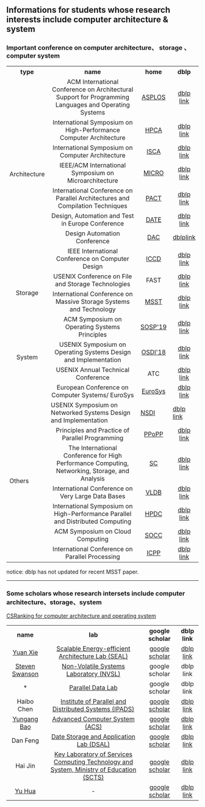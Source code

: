 ## Informations for students whose research interests include computer architecture & system 
### Important conference on  computer architecture、 storage 、computer system 
<table>
    <tr>
        <th>type</th> 
        <th>name</th> 
        <th>home</th>
        <th>dblp</th>
    </tr>
    <tr align="center">
        <td rowspan="8">Architecture</td>    
        <td >ACM International Conference on Architectural Support for Programming Languages and Operating Systems</td>  
        <td > <a href="https://asplos-conference.org"> ASPLOS </a> </td>
        <td> <a href="https://dblp.uni-trier.de/db/conf/asplos/index.html">dblp link</a></td>		
    </tr>
    <tr align="center">
        <td >International Symposium on High-Performance Computer Architecture</td>
	    <td> <a href="http://hpca2019.seas.gwu.edu">HPCA </a> </td>
        <td> <a href="https://dblp.uni-trier.de/db/conf/hpca">dblp link</a></td>		
    </tr>
   <tr align="center">
        <td >International Symposium on Computer Architecture </td>
	    <td> <a href="https://iscaconf.org/isca2019/index.html">ISCA </a> </td>
        <td> <a href="https://dblp.uni-trier.de/db/conf/isca">dblp link</a></td>		
    </tr>
    <tr align="center">
        <td >IEEE/ACM International Symposium on Microarchitecture</td>
	    <td> <a href="IEEE/ACM International Symposium on Microarchitecture">MICRO </a> </td>
        <td> <a href="https://dblp.uni-trier.de/db/conf/micro">dblp link</a></td>			  
    </tr>
    <tr align="center">
        <td >International Conference on Parallel Architectures and Compilation Techniques</td>
	    <td><a href="http://pactconf.org">PACT</a></td>
        <td> <a href="https://dblp.uni-trier.de/db/conf/IEEEpact)">dblp link</a></td>				  
    </tr>
    <tr align="center">
        <td >Design, Automation and Test in Europe Conference</td>
	    <td><a href="https://www.date-conference.com">DATE</a></td>
        <td> <a href="https://dblp.uni-trier.de/db/conf/date">dblp link</a></td>				
    </tr>
    <tr align="center">
        <td >Design Automation Conference</td>
	    <td><a href="https://www.dac.com">DAC</a></td>
        <td> <a href="https://dblp.uni-trier.de/db/conf/dac)">dblplink</a></td>			  
    </tr>
    <tr align="center">
        <td >IEEE International Conference on Computer Design</td>
	    <td><a href="https://www.iccd-conf.com">ICCD</a></td>
        <td> <a href="https://dblp.uni-trier.de/db/conf/iccd)">dblp link</a></td>		
    <tr align="center">
        <td rowspan="2">Storage</td>    
        <td >USENIX Conference on File and Storage Technologies</td>
	    <td><a herf="https://www.usenix.org/conference/fast19">FAST</a></td>
        <td> <a href="https://dblp.uni-trier.de/db/conf/fast)">dblp link</a></td>			  
    </tr>
    <tr align="center">
        <td >International Conference on Massive Storage Systems and Technology</td>
	    <td><a href="http://storageconference.us">MSST</a></td>
        <td> <a href="https://dblp.uni-trier.de/db/conf/mss/index.html">dblp link</a></td>			  
    </tr>
    <tr align="center">
        <td rowspan="4">System</td>    
        <td >ACM Symposium on Operating Systems Principles</td>
	    <td><a href="https://www.sigops.org/s/conferences/sosp/2019">SOSP'19</a></td>
        <td> <a href="https://dblp.uni-trier.de/db/conf/sosp">dblp link</a></td>			  
    </tr>
    <tr align="center">
        <td >USENIX Symposium on Operating Systems Design and Implementation</td>
	    <td><a href="https://www.usenix.org/conference/osdi18">OSDI'18</a></td>
        <td> <a href="https://dblp.uni-trier.de/db/conf/osdi)">dblp link</a></td>			  
    </tr>
    <tr align="center">
        <td >USENIX Annual Technical Conference</td>
	    <td><a herf="https://www.usenix.org/conference/atc19">ATC</a></td>
        <td> <a href="https://dblp.uni-trier.de/db/conf/usenix/index.html">dblp link</a></td>			  
    </tr>
    <tr align="center">
        <td >European Conference on Computer Systems/ EuroSys</td>
	    <td><a href="http://eurosys2019.org">EuroSys</a></td>
        <td> <a href="https://dblp.uni-trier.de/db/conf/eurosys)">dblp link</a></td>				  
    </tr>
        <td rowspan="7">Others</td>    
        <td >USENIX Symposium on Networked Systems Design and Implementation</td>
	    <td><a href="https://www.usenix.org/conference/nsdi19">NSDI</a></td>
        <td> <a href="https://dblp.uni-trier.de/db/conf/nsdi)">dblp link</a></td>			  
    </tr>
    <tr align="center">
        <td >Principles and Practice of Parallel Programming</td>
	    <td><a href="https://ppopp18.sigplan.org">PPoPP</a></td>
        <td> <a href="https://dblp.uni-trier.de/db/conf/ppopp)">dblp link</a></td>		
    </tr>
    <tr align="center">
        <td >The International Conference for High Performance Computing, Networking, Storage, and Analysis</td>
	    <td><a href="https://sc19.supercomputing.org">SC</a></td>
        <td> <a href="https://dblp.uni-trier.de/db/conf/sc/index.html)">dblp link</a></td>				  
    </tr>
    <tr align="center">
        <td >International Conference on Very Large Data Bases</td>
	    <td><a href="http://vldb.org/2019">VLDB</a></td>
        <td> <a href="https://dblp.uni-trier.de/db/conf/vldb/index.html)">dblp link</a></td>		  
    </tr>
    <tr align="center">
        <td >International Symposium on High-Performance Parallel and Distributed Computing</td>
	    <td><a href="http://www.hpdc.org/2019">HPDC</a></td>
        <td> <a href="https://dblp.uni-trier.de/db/conf/hpdc/index.html)">dblp link</a></td>			  
    </tr>
    <tr align="center">
        <td >ACM Symposium on Cloud Computing</td>
	    <td><a href="https://acmsocc.github.io/2019">SOCC</a></td>
        <td> <a href="https://dblp.uni-trier.de/db/conf/cloud)">dblp link</a></td>		  
    </tr>
    <tr align="center">
        <td >International Conference on Parallel Processing</td>
	    <td><a href="https://www.hpcs.cs.tsukuba.ac.jp/icpp2019">ICPP</a></td>
        <td> <a href="https://dblp.uni-trier.de/db/conf/icpp)">dblp link</a></td>		  
    </tr>
</table>

notice: dblp has not updated for recent MSST paper.
- - -
### Some scholars  whose research intersets include computer architecture、storage、system
<a href="http://csrankings.org/#/index?arch&ops&world">CSRanking for computer architecture and operating system</a>
<table>
    <tr>
        <th>name</th> 
        <th>lab</th>
        <th>google scholar</th> 
        <th>dblp link</th>
      </tr>
    <tr align="center">
        <td><a href="https://www.ece.ucsb.edu/~yuanxie">Yuan Xie</a></td> 
        <td><a href="https://seal.ece.ucsb.edu">Scalable Energy-efficient Architecture Lab (SEAL)</a></td>
        <td><a href="https://scholar.google.com/citations?user=dK2ZuDcAAAAJ&hl=zh-CN&oi=ao">google scholar</a></td> 
        <td><a href="https://dblp.uni-trier.de/pers/hd/x/Xie_0001:Yuan">dblp link</a></td>
      </tr>
    <tr align="center">
        <td><a href="http://swanson.ucsd.edu">Steven Swanson</a></td> 
        <td><a href="http://nvsl.ucsd.edu/index.php?path=home">Non-Volatile Systems Laboratory (NVSL)</a></td>
        <td>google scholar</td> 
        <td>dblp link</td>
      </tr>
     <tr align="center">
        <td>*</td> 
        <td><a href="http://www.pdl.cmu.edu/index.shtml">Parallel Data Lab</a></td>
        <td>google scholar</td> 
        <td>dblp link</td>
     <tr align="center">
        <td>Haibo Chen</td> 
        <td><a href="https://ipads.se.sjtu.edu.cn">Institute of Parallel and Distributed Systems (IPADS)</a></td>
        <td><a href="https://scholar.google.com/citations?user=qd9xSkYAAAAJ&hl=zh-CN&oi=ao">google scholar</a></td> 
        <td><a href="https://dblp.uni-trier.de/pers/hd/c/Chen:Haibo">dblp link</a></td>
     <tr align="center">
        <td><a href="http://acs.ict.ac.cn/baoyg">Yungang Bao</a></td> 
        <td><a href="http://acs.ict.ac.cn">Advanced Computer System (ACS)</a></td>
        <td><a href="https://scholar.google.com/citations?hl=zh-CN&user=F2vVbs8AAAAJ&view_op=list_works&sortby=pubdate">google scholar</a></td> 
        <td><a href="https://dblp.uni-trier.de/pers/hd/b/Bao:Yungang">dblp link</a></td>
      </tr>
     <tr align="center">
        <td>Dan Feng</td> 
        <td><a href="http://stlab.wnlo.hust.edu.cn">Date Storage and Application Lab (DSAL)</a></td>
        <td><a href="https://scholar.google.com/citations?hl=zh-CN&user=g57OG4QAAAAJ">google scholar</a></td> 
        <td><a href="https://dblp.uni-trier.de/pers/hd/f/Feng_0001:Dan">dblp link</a></td>
      </tr>
     <tr align="center">
        <td>Hai Jin</td> 
        <td><a href="http://grid.hust.edu.cn">Key Laboratory of Services Computing Technology and System, Ministry of Education (SCTS)</a></td>
        <td><a href="https://scholar.google.com/citations?hl=zh-CN&user=o02W0aEAAAAJ">google scholar</a></td> 
        <td><a href="https://dblp.uni-trier.de/pers/hd/j/Jin_0001:Hai">dblp link</a></td>
      </tr>
     <tr align="center">
        <td><a href="https://csyhua.github.io">Yu Hua</a></td> 
        <td>-</td>
        <td><a href="https://scholar.google.com/citations?user=jjvTZT8AAAAJ&hl=zh-CN&oi=sra">google scholar</a></td> 
        <td><a href="https://dblp.uni-trier.de/pers/hd/h/Hua_0001:Yu">dblp link</a></td>
    </tr>
</table>

